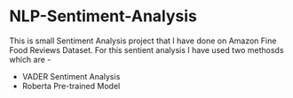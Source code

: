 # NLP-Sentiment-Analysis

This is small Sentiment Analysis project that I have done on Amazon Fine Food Reviews Dataset.
For this sentient analysis I have used two methosds which are - </br>
* VADER Sentiment Analysis
* Roberta Pre-trained Model</br>
